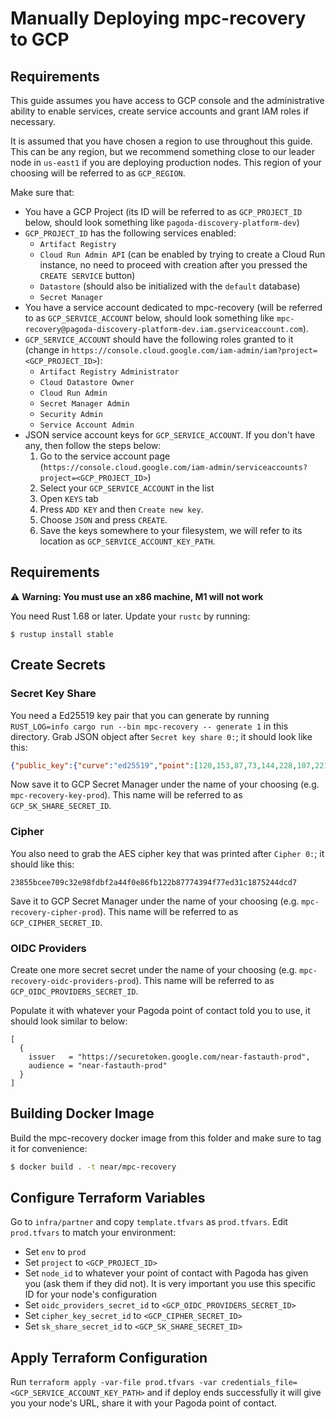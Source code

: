 # Manually Deploying mpc-recovery to GCP

## Requirements

This guide assumes you have access to GCP console and the administrative ability to enable services, create service accounts and grant IAM roles if necessary.

It is assumed that you have chosen a region to use throughout this guide. This can be any region, but we recommend something close to our leader node in `us-east1` if you are deploying production nodes. This region of your choosing will be referred to as `GCP_REGION`.

[TODO]: <> (Rewrite below to use gcloud CLI instead of GCP Console UI)

Make sure that:
* You have a GCP Project (its ID will be referred to as `GCP_PROJECT_ID` below, should look something like `pagoda-discovery-platform-dev`)
* `GCP_PROJECT_ID` has the following services enabled:
    * `Artifact Registry`
    * `Cloud Run Admin API` (can be enabled by trying to create a Cloud Run instance, no need to proceed with creation after you pressed the `CREATE SERVICE` button)
    * `Datastore` (should also be initialized with the `default` database)
    * `Secret Manager`
* You have a service account dedicated to mpc-recovery (will be referred to as `GCP_SERVICE_ACCOUNT` below, should look something like `mpc-recovery@pagoda-discovery-platform-dev.iam.gserviceaccount.com`).
* `GCP_SERVICE_ACCOUNT` should have the following roles granted to it (change in `https://console.cloud.google.com/iam-admin/iam?project=<GCP_PROJECT_ID>`):
    * `Artifact Registry Administrator`
    * `Cloud Datastore Owner`
    * `Cloud Run Admin`
    * `Secret Manager Admin`
    * `Security Admin`
    * `Service Account Admin`
* JSON service account keys for `GCP_SERVICE_ACCOUNT`. If you don't have any, then follow the steps below:
    1. Go to the service account page (`https://console.cloud.google.com/iam-admin/serviceaccounts?project=<GCP_PROJECT_ID>`)
    2. Select your `GCP_SERVICE_ACCOUNT` in the list
    3. Open `KEYS` tab
    4. Press `ADD KEY` and then `Create new key`.
    5. Choose `JSON` and press `CREATE`.
    6. Save the keys somewhere to your filesystem, we will refer to its location as `GCP_SERVICE_ACCOUNT_KEY_PATH`.

## Requirements

⚠️ **Warning: You must use an x86 machine, M1 will not work**

You need Rust 1.68 or later. Update your `rustc` by running:

```
$ rustup install stable
```

## Create Secrets
### Secret Key Share

[TODO]: <> (Change key serialization format to a more conventional format so that users can generate it outside of mpc-recovery)

You need a Ed25519 key pair that you can generate by running `RUST_LOG=info cargo run --bin mpc-recovery -- generate 1` in this directory. Grab JSON object after `Secret key share 0:`; it should look like this:
```json
{"public_key":{"curve":"ed25519","point":[120,153,87,73,144,228,107,221,163,76,41,132,123,208,73,71,110,235,204,191,174,106,225,69,38,145,165,76,132,201,55,152]},"expanded_private_key":{"prefix":{"curve":"ed25519","scalar":[180,110,118,232,35,24,127,100,6,137,244,195,8,154,150,22,214,43,134,73,234,67,255,249,99,157,120,6,163,88,178,12]},"private_key":{"curve":"ed25519","scalar":[160,85,170,73,186,103,158,30,156,142,160,162,253,246,210,214,173,162,39,244,145,241,58,148,63,211,218,241,11,70,235,89]}}}
```

Now save it to GCP Secret Manager under the name of your choosing (e.g. `mpc-recovery-key-prod`). This name will be referred to as `GCP_SK_SHARE_SECRET_ID`.

### Cipher

You also need to grab the AES cipher key that was printed after `Cipher 0:`; it should like this:

```
23855bcee709c32e98fdbf2a44f0e86fb122b87774394f77ed31c1875244dcd7
```

Save it to GCP Secret Manager under the name of your choosing (e.g. `mpc-recovery-cipher-prod`). This name will be referred to as `GCP_CIPHER_SECRET_ID`.

### OIDC Providers
Create one more secret secret under the name of your choosing (e.g. `mpc-recovery-oidc-providers-prod`). This name will be referred to as `GCP_OIDC_PROVIDERS_SECRET_ID`.

Populate it with whatever your Pagoda point of contact told you to use, it should look similar to below:

```
[
  {
    issuer   = "https://securetoken.google.com/near-fastauth-prod",
    audience = "near-fastauth-prod"
  }
]
```

## Building Docker Image

Build the mpc-recovery docker image from this folder and make sure to tag it for convenience:

```bash
$ docker build . -t near/mpc-recovery
```

## Configure Terraform Variables

Go to `infra/partner` and copy `template.tfvars` as `prod.tfvars`. Edit `prod.tfvars` to match your environment:

* Set `env` to `prod`
* Set `project` to `<GCP_PROJECT_ID>`
* Set `node_id` to whatever your point of contact with Pagoda has given you (ask them if they did not). It is very important you use this specific ID for your node's configuration
* Set `oidc_providers_secret_id` to `<GCP_OIDC_PROVIDERS_SECRET_ID>`
* Set `cipher_key_secret_id` to `<GCP_CIPHER_SECRET_ID>`
* Set `sk_share_secret_id` to `<GCP_SK_SHARE_SECRET_ID>`

## Apply Terraform Configuration

Run `terraform apply -var-file prod.tfvars -var credentials_file=<GCP_SERVICE_ACCOUNT_KEY_PATH>` and if deploy ends successfully it will give you your node's URL, share it with your Pagoda point of contact.
